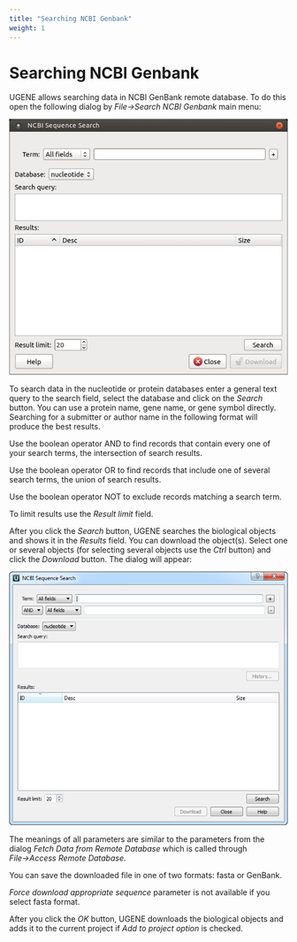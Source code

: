 ```yaml
---
title: "Searching NCBI Genbank"
weight: 1
---
```



# Searching NCBI Genbank

UGENE allows searching data in NCBI GenBank remote database. To do this open the following dialog by _File->Search NCBI Genbank_ main menu:


![](/images/65929336/65929337.jpg)

To search data in the nucleotide or protein databases enter a general text query to the search field, select the database and click on the _Search_ button. You can use a protein name, gene name, or gene symbol directly. Searching for a submitter or author name in the following format will produce the best results.

Use the boolean operator AND to find records that contain every one of your search terms, the intersection of search results.

Use the boolean operator OR to find records that include one of several search terms, the union of search results.

Use the boolean operator NOT to exclude records matching a search term.

To limit results use the _Result limit_ field.

After you click the _Search_ button, UGENE searches the biological objects and shows it in the _Results_ field. You can download the object(s). Select one or several objects (for selecting several objects use the _Ctrl_ button) and click the _Download_ button. The dialog will appear:


![](/images/65929336/65929339.png)

The meanings of all parameters are similar to the parameters from the dialog _Fetch Data from Remote Database_ which is called through _File→Access Remote Database_.

You can save the downloaded file in one of two formats: fasta or GenBank.

_Force download appropriate sequence_ parameter is not available if you select fasta format.

After you click the _OK_ button, UGENE downloads the biological objects and adds it to the current project if _Add to project option_ is checked.
